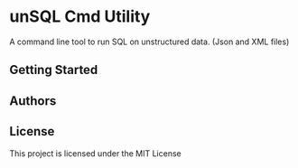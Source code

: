 # unSQL Cmd Utility

A command line tool to run SQL on unstructured data. (Json and XML files)

## Getting Started

## Authors


## License

This project is licensed under the MIT License

